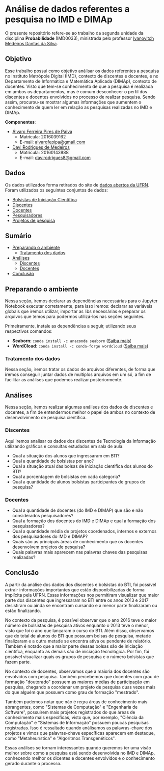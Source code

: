 # Análise de dados referentes a pesquisa no IMD e DIMAp

O presente repositório refere-se ao trabalho da segunda unidade da disciplina **Probabilidade** (IMD0033), ministrada pelo professor [Ivanovitch Medeiros Dantas da Silva](https://github.com/ivanovitchm).

## Objetivo
Esse trabalho possui como objetivo análisar os dados referentes a pesquisa no Instituto Metrópole Digital (IMD), contexto de discentes e docentes, e no Departamento de Informática e Matemática Aplicada (DIMAp), contexto de docentes. Visto que tem-se conhecimento de que a pesquisa é realizada em ambos os departamentos, mas é comum desconhecer o perfil dos discentes e docentes envolvidos no processo de realizar pesquisa. Sendo assim, procurou-se mostrar algumas informações que aumentem o conhecimento de quem ler em relação as pesquisas realizadas no IMD e DIMAp.

**Componentes**:
- <a href="https://github.com/alvarofpp">Álvaro Ferreira Pires de Paiva</a>
  - Matrícula: 2016039162
  - E-mail: alvarofepipa@gmail.com
- <a href="https://github.com/davir8">Davi Rodrigues de Medeiros</a>
  - Matrícula: 20160143888
  - E-mail: davirodrigues8@gmail.com

## Dados
Os dados utilizados forma retirados do site de <a href="http://dados.ufrn.br/">dados abertos da UFRN</a>. Foram utilizados os seguintes conjuntos de dados:
- <a href="http://dados.ufrn.br/dataset/bolsistas-de-iniciacao-cientifica">Bolsistas de Iniciação Científica</a>
- <a href="http://dados.ufrn.br/dataset/discentes">Discentes</a>
- <a href="http://dados.ufrn.br/dataset/docentes">Docentes</a>
- <a href="http://dados.ufrn.br/dataset/pesquisadores">Pesquisadores</a>
- <a href="http://dados.ufrn.br/dataset/projetos-de-pesquisa">Projetos de pesquisa</a>


## Sumário
- [Preparando o ambiente](#ambiente)
  - [Tratamento dos dados](#tratamento)
- [Análises](#analise)
  - [Discentes](#discentes)
  - [Docentes](#docentes)
- [Conclusão](#conclusao)

## <a id="ambiente">Preparando o ambiente</a>
Nessa seção, iremos  declarar as dependências necessárias para o Jupyter Notebook executar corretamente, para isso iremos: declarar as variáveis globais que iremos utilizar, importar as libs necessárias e preparar os arquivos que temos para podermos utilizá-los nas seções seguintes.

Primeiramente, instale as dependências a seguir, utilizando seus respectivos comandos:
- **Seaborn**: `conda install -c anaconda seaborn` ([Saiba mais](https://seaborn.pydata.org/))
- **WordCloud**: `conda install -c conda-forge wordcloud` ([Saiba mais](https://github.com/amueller/word_cloud))

### <a id="tratamento">Tratamento dos dados</a>
Nessa seção, iremos tratar os dados de arquivos diferentes, de forma que iremos conseguir juntar dados de multiplos arquivos em um só, a fim de facilitar as análises que podemos realizar posteriormente.

## <a id="analise">Análises</a>
Nessa seção, iremos realizar algumas análises dos dados de discentes e docentes, a fim de entendermos melhor o papel de ambos no contexto de desenvolvimento de pesquisa científica.

### <a id="discentes">Discentes</a>
Aqui iremos analisar os dados dos discentes de Tecnologia da Informação utilizando gráficos e consultas estudados em sala de aula.

- Qual a situação dos alunos que ingressaram em BTI?
- Qual a quantidade de bolsistas por ano?
- Qual a situação atual das bolsas de iniciação cientifica dos alunos do BTI?
- Qual a porcentagem de bolsistas em cada categoria?
- Qual a quantidade de alunos bolsistas participantes de grupos de pesquisa?

### <a id="docentes">Docentes</a>
- Qual a quantidade de docentes (do IMD e DIMAP) que são e não considerados pesquisadores?
- Qual a formação dos docentes do IMD e DIMAp e qual a formação dos pesquisadores?
- Qual a quantidade média de projetos coordenados, internos e externos dos pesquisadores do IMD e DIMAP?
- Quais são as principais áreas de conhecimento que os docentes desenvolvem projetos de pesquisa?
- Quais palavras mais aparecem nas palavras chaves das pesquisas realizadas?

## <a id="conclusao">Conclusão</a>
A partir da análise dos dados dos discentes e bolsistas do BTI, foi possível extrair informações importantes que estão disponibilizadas de forma implícita pela UFRN. Essas informações nos permitiram visualizar que maior parte dos discentes que ingressaram no BTI entre os anos 2013 e 2017 desistiram ou ainda se encontram cursando e a menor parte finalizaram ou estão finalizando.

No contexto da pesquisa, é possível observar que o ano 2016 teve o maior número de bolsistas de pesquisa ativos enquanto o 2013 teve o menor, visto que foi o ano que lançaram o curso do BTI. Além disso, observamos que do total de alunos do BTI que possuem bolsas de pesquisa, metade finalizaram e a outra metade se encontra ativa ou pendente de relatório. Também é notado que a maior parte dessas bolsas são de iniciação científca, enquanto as demais são de iniciação tecnológica. Por fim, foi possível visualizar quais os grupos de pesquisa e o número bolsistas que fazem parte.

No contexto de docentes, observamos que a maioria dos docentes são envolvidos com pesquisa. Também percebemos que docentes com grau de formação "doutorado" possuem as maiores médias de participação em pesquisa, chegando a coordenar um projeto de pesquisa duas vezes mais do que alguém que possuem como grau de formação "mestrado".

Também pudemos notar que não é regra áreas de conhecimento mais abrangentes, como "Sistemas de Computação" e "Engenharia de Software", possuirem mais projetos registrados do que áreas de conhecimento mais específicas, visto que, por exemplo, "Ciência da Computação" e "Sistemas de Informação" possuem poucas pesquisas registradas. Isso é ressaltado quando análisamos as palavras-chave dos projetos e vimos que palavras-chave específicas aparecem em destaque, como "Metaheurística" e "Algoritmos Transgenéticos".

Essas análises se tornam interessantes quando queremos ter uma visão melhor sobre como a pesquisa está sendo desenvolvida no IMD e DIMAp, conhecendo melhor os dicentes e docentes envolvidos e o conhecimento gerado durante o processo.